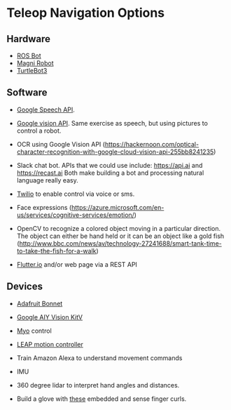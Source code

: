 # Teleop Navigation Options

## Hardware

* [ROS Bot](https://www.rosbots.com)
* [Magni Robot](https://ubiquityrobotics.com)
* [TurtleBot3](http://www.robotis.us/turtlebot-3/)


## Software

* [Google Speech API](https://cloud.google.com/speech/). 

* [Google vision API](https://cloud.google.com/vision/). Same exercise as speech, but
using pictures to control a robot.

* OCR using Google Vision API (https://hackernoon.com/optical-character-recognition-with-google-cloud-vision-api-255bb8241235)

* Slack chat bot. APIs that we could use include:
https://api.ai and https://recast.ai Both make building a bot and processing natural language really easy.

* [Twilio](https://www.twilio.com) to enable control via voice or sms.

* Face expressions (https://azure.microsoft.com/en-us/services/cognitive-services/emotion/)

* OpenCV to recognize a colored object moving in a particular direction.
The object can either be hand held or it can be an object like a 
gold fish (http://www.bbc.com/news/av/technology-27241688/smart-tank-time-to-take-the-fish-for-a-walk)

* [Flutter.io](https://flutter.io) and/or web page via a REST API

## Devices

* [Adafruit Bonnet](https://www.adafruit.com/product/4085)

* [Google AIY Vision KitV](https://aiyprojects.withgoogle.com/vision/)

* [Myo](https://www.myo.com/) control

* [LEAP motion controller](https://www.leapmotion.com)

* Train Amazon Alexa to understand movement commands

* IMU 

* 360 degree lidar to interpret hand angles and distances.

* Build a glove with [these](https://www.adafruit.com/product/182) embedded and sense finger curls.
